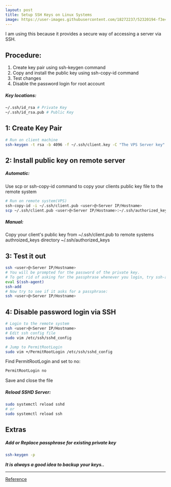 ```yaml
---
layout: post
title: Setup SSH Keys on Linux Systems
image: https://user-images.githubusercontent.com/18272237/52320194-f3e43600-299b-11e9-94a2-5409e2882f05.jpg
---
```


I am using this because it provides a secure way of accessing a server via SSH.

## Procedure:
1. Create key pair using ssh-keygen command
2. Copy and install the public key using ssh-copy-id command
3. Test changes
4. Disable the password login for root account

##### Key locations:
```bash
~/.ssh/id_rsa # Private Key
~/.ssh/id_rsa.pub # Public Key
```

## 1: Create Key Pair
```bash
# Run on client machine
ssh-keygen -t rsa -b 4096 -f ~/.ssh/client.key -C "The VPS Server key"
```

## 2: Install public key on remote server
##### Automatic: 
Use scp or ssh-copy-id command to copy your clients public key file to the remote system
```bash
# Run on remote system(VPS)
ssh-copy-id -i ~/.ssh/client.pub <user>@<Server IP/Hostname>
scp ~/.ssh/client.pub <user>@<Server IP/Hostname>:~/.ssh/authorized_keys
```
##### Manual: 
Copy your client's public key from ~/.ssh/client.pub to remote systems authroized_keys directory ~/.ssh/authorized_keys

## 3: Test it out
```bash
ssh <user>@<Server IP/Hostname>
# You will be prompted for the password of the private key.
# To get rid of asking for the passphrase whenever you login, try ssh-agent or ssh-add, follow below:
eval $(ssh-agent)
ssh-add
# Now try to see if it asks for a passphrase:
ssh <user>@<Server IP/Hostname>
```

## 4: Disable password login via SSH
```bash
# Login to the remote system
ssh <user>@<Server IP/Hostname>
# Edit ssh config file
sudo vim /etc/ssh/sshd_config

# Jump to PermitRootLogin
sudo vim +/PermitRootLogin /etc/ssh/sshd_config
```
Find PermitRootLogin and set to no:
```bash
PermitRootLogin no
```
Save and close the file

##### Reload SSHD Server:
```bash
sudo systemctl reload sshd
# or
sudo systemctl reload ssh
```


## Extras
##### Add or Replace passphrase for existing private key
```bash
ssh-keygen -p
```

_**It is always a good idea to backup your keys..**_


***
[Reference](https://www.cyberciti.biz/faq/how-to-set-up-ssh-keys-on-linux-unix/)
